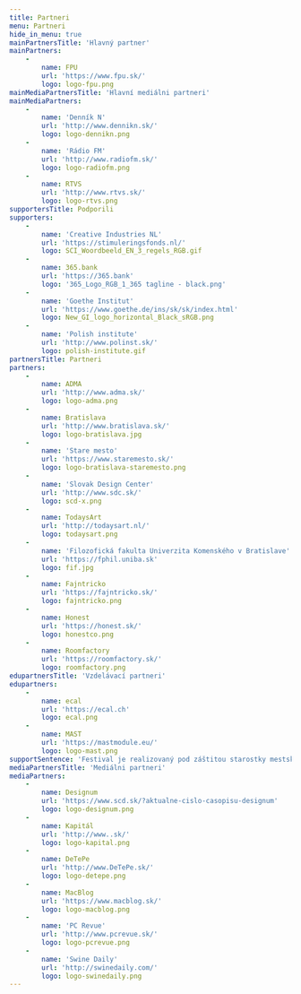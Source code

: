 ```yaml
---
title: Partneri
menu: Partneri
hide_in_menu: true
mainPartnersTitle: 'Hlavný partner'
mainPartners:
    -
        name: FPU
        url: 'https://www.fpu.sk/'
        logo: logo-fpu.png
mainMediaPartnersTitle: 'Hlavní mediálni partneri'
mainMediaPartners:
    -
        name: 'Denník N'
        url: 'http://www.dennikn.sk/'
        logo: logo-dennikn.png
    -
        name: 'Rádio FM'
        url: 'http://www.radiofm.sk/'
        logo: logo-radiofm.png
    -
        name: RTVS
        url: 'http://www.rtvs.sk/'
        logo: logo-rtvs.png
supportersTitle: Podporili
supporters:
    -
        name: 'Creative Industries NL'
        url: 'https://stimuleringsfonds.nl/'
        logo: SCI_Woordbeeld_EN_3_regels_RGB.gif
    -
        name: 365.bank
        url: 'https://365.bank'
        logo: '365_Logo_RGB_1_365 tagline - black.png'
    -
        name: 'Goethe Institut'
        url: 'https://www.goethe.de/ins/sk/sk/index.html'
        logo: New_GI_logo_horizontal_Black_sRGB.png
    -
        name: 'Polish institute'
        url: 'http://www.polinst.sk/'
        logo: polish-institute.gif
partnersTitle: Partneri
partners:
    -
        name: ADMA
        url: 'http://www.adma.sk/'
        logo: logo-adma.png
    -
        name: Bratislava
        url: 'http://www.bratislava.sk/'
        logo: logo-bratislava.jpg
    -
        name: 'Stare mesto'
        url: 'https://www.staremesto.sk/'
        logo: logo-bratislava-staremesto.png
    -
        name: 'Slovak Design Center'
        url: 'http://www.sdc.sk/'
        logo: scd-x.png
    -
        name: TodaysArt
        url: 'http://todaysart.nl/'
        logo: todaysart.png
    -
        name: 'Filozofická fakulta Univerzita Komenského v Bratislave'
        url: 'https://fphil.uniba.sk'
        logo: fif.jpg
    -
        name: Fajntricko
        url: 'https://fajntricko.sk/'
        logo: fajntricko.png
    -
        name: Honest
        url: 'https://honest.sk/'
        logo: honestco.png
    -
        name: Roomfactory
        url: 'https://roomfactory.sk/'
        logo: roomfactory.png
edupartnersTitle: 'Vzdelávací partneri'
edupartners:
    -
        name: ecal
        url: 'https://ecal.ch'
        logo: ecal.png
    -
        name: MAST
        url: 'https://mastmodule.eu/'
        logo: logo-mast.png
supportSentence: 'Festival je realizovaný pod záštitou starostky mestskej časti Bratislava - Staré Mesto a primátora mesta Bratislava. '
mediaPartnersTitle: 'Mediálni partneri'
mediaPartners:
    -
        name: Designum
        url: 'https://www.scd.sk/?aktualne-cislo-casopisu-designum'
        logo: logo-designum.png
    -
        name: Kapitál
        url: 'http://www..sk/'
        logo: logo-kapital.png
    -
        name: DeTePe
        url: 'http://www.DeTePe.sk/'
        logo: logo-detepe.png
    -
        name: MacBlog
        url: 'https://www.macblog.sk/'
        logo: logo-macblog.png
    -
        name: 'PC Revue'
        url: 'http://www.pcrevue.sk/'
        logo: logo-pcrevue.png
    -
        name: 'Swine Daily'
        url: 'http://swinedaily.com/'
        logo: logo-swinedaily.png
---
```


